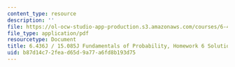 ```yaml
---
content_type: resource
description: ''
file: https://ol-ocw-studio-app-production.s3.amazonaws.com/courses/6-436j-fundamentals-of-probability-fall-2018/b87d14c72fead65d9a77a6fd8b193d75_MIT6_436JF18_hw6solutions.pdf
file_type: application/pdf
resourcetype: Document
title: 6.436J / 15.085J Fundamentals of Probability, Homework 6 Solutions
uid: b87d14c7-2fea-d65d-9a77-a6fd8b193d75
---
```

